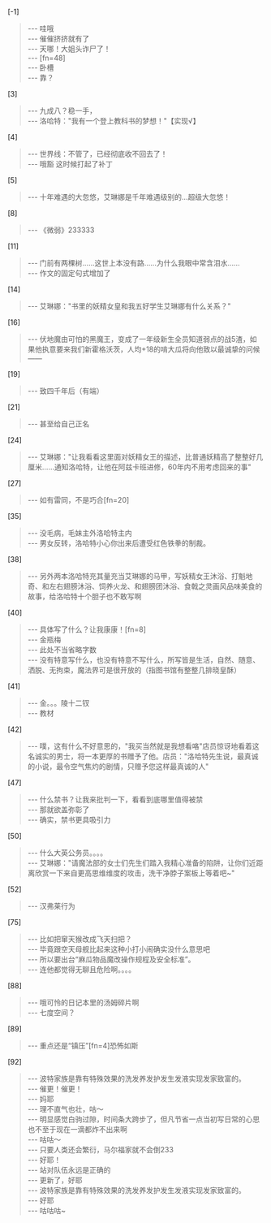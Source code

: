 
[-1] 
>--- 哇哦<br>
>--- 催催挤挤就有了<br>
>--- 天哪！大姐头诈尸了！<br>
>--- [fn=48]<br>
>--- 卧槽<br>
>--- 靠？<br>

[3] 
>--- 九成八？稳一手，<br>
>--- 洛哈特："我有一个登上教科书的梦想！"【实现√】<br>

[4] 
>--- 世界线：不管了，已经彻底收不回去了！<br>
>--- 哦豁 这时候打起了补丁<br>

[5] 
>--- 十年难遇的大忽悠，艾琳娜是千年难遇级别的...超级大忽悠！<br>

[8] 
>--- 《微弱》233333<br>

[11] 
>--- 门前有两棵树……这世上本没有路……为什么我眼中常含泪水……<br>
>--- 作文的固定句式增加了<br>

[14] 
>--- 艾琳娜："书里的妖精女皇和我五好学生艾琳娜有什么关系？"<br>

[16] 
>--- 伏地魔由可怕的黑魔王，变成了一年级新生全员知道弱点的战5渣，如果他执意要来我们新霍格沃茨，人均+18的啃大瓜将向他致以最诚挚的问候——<br>

[19] 
>--- 致四千年后（有端）<br>

[21] 
>--- 甚至给自己正名<br>

[24] 
>--- 艾琳娜："让我看看这里面对妖精女王的描述，比普通妖精高了整整好几厘米......通知洛哈特，让他在阿兹卡班进修，60年内不用考虑回来的事"<br>

[27] 
>--- 如有雷同，不是巧合[fn=20]<br>

[35] 
>--- 没毛病，毛妹主外洛哈特主内<br>
>--- 男女反转，洛哈特小心你出来后遭受红色铁拳的制裁。<br>

[38] 
>--- 另外两本洛哈特充其量充当艾琳娜的马甲，写妖精女王沐浴、打魁地奇、和左右翅膀沐浴、饲养火龙、和翅膀团沐浴、食戟之灵画风品味美食的故事，给洛哈特十个胆子也不敢写啊<br>

[40] 
>--- 具体写了什么？让我康康！[fn=8]<br>
>--- 金瓶梅<br>
>--- 此处不当省略字数<br>
>--- 没有特意写什么，也没有特意不写什么，所写皆是生活，自然、随意、洒脱、无拘束，魔法界可是很开放的（指图书馆有整整几排晓皇酥）<br>

[41] 
>--- 金。。。陵十二钗<br>
>--- 教材<br>

[42] 
>--- 噗，这有什么不好意思的，"我买当然就是我想看咯"店员惊讶地看着这名诚实的男士，将一本更厚的书赠予了他。店员："洛哈特先生说，最真诚的小说，最令空气焦灼的剧情，只赠予您这样最真诚的人"<br>

[47] 
>--- 什么禁书？让我来批判一下，看看到底哪里值得被禁<br>
>--- 那就欲盖弥彰了<br>
>--- 确实，禁书更具吸引力<br>

[50] 
>--- 什么大英公务员。。。。<br>
>--- 艾琳娜："请魔法部的女士们先生们踏入我精心准备的陷阱，让你们近距离欣赏一下来自更高思维维度的攻击，洗干净脖子案板上等着吧~"<br>

[52] 
>--- 汉弗莱行为<br>

[75] 
>--- 比如把窜天猴改成飞天扫把？<br>
>--- 毕竟跟空天母舰比起来这种小打小闹确实没什么意思吧<br>
>--- 所以要出台“麻瓜物品魔改操作规程及安全标准”。<br>
>--- 连他都觉得无聊且危险啊。。。。<br>

[88] 
>--- 哦可怜的日记本里的汤姆碎片啊<br>
>--- 七度空间？<br>

[89] 
>--- 重点还是“镇压”[fn=4]恐怖如斯<br>

[92] 
>--- 波特家族是靠有特殊效果的洗发养发护发生发液实现发家致富的。<br>
>--- 催更！催更！<br>
>--- 妈耶<br>
>--- 理不直气也壮，咕～<br>
>--- 明显感觉白驹过隙，时间条大跨步了，但凡节省一点当初写日常的心思也不至于现在一滴都炸不出来啊<br>
>--- 咕咕～<br>
>--- 只要人类还会繁衍，马尔福家就不会倒233<br>
>--- 好耶！<br>
>--- 站对队伍永远是正确的<br>
>--- 更新了，好耶<br>
>--- 波特家族是靠有特殊效果的洗发养发护发生发液实现发家致富的。<br>
>--- 好耶<br>
>--- 咕咕咕~<br>
